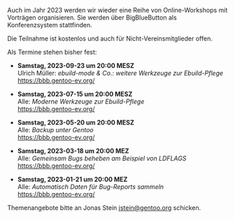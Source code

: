 <!--
.. title: Online-Workshops 2023
.. slug: online-workshops-2023
.. date: 2023-05-20 22:00:00 UTC+02:00
.. tags: 
.. category: 
.. link: 
.. description: 
.. type: text
-->

Auch im Jahr 2023 werden wir wieder eine Reihe von Online-Workshops
mit Vorträgen organisieren. Sie werden über BigBlueButton als
Konferenzsystem stattfinden.

Die Teilnahme ist kostenlos und auch für Nicht-Vereinsmitglieder offen.

Als Termine stehen bisher fest:

- **Samstag, 2023-09-23 um 20:00 MESZ**  
  Ulrich Müller: *ebuild-mode & Co.: weitere Werkzeuge zur Ebuild-Pflege*  
  <https://bbb.gentoo-ev.org/>

- **Samstag, 2023-07-15 um 20:00 MESZ**  
  Alle: *Moderne Werkzeuge zur Ebuild-Pflege*  
  <https://bbb.gentoo-ev.org/>

- **Samstag, 2023-05-20 um 20:00 MESZ**  
  Alle: *Backup unter Gentoo*  
  <https://bbb.gentoo-ev.org/>

- **Samstag, 2023-03-18 um 20:00 MEZ**  
  Alle: *Gemeinsam Bugs beheben am Beispiel von LDFLAGS*  
  <https://bbb.gentoo-ev.org/>

- **Samstag, 2023-01-21 um 20:00 MEZ**  
  Alle: *Automatisch Daten für Bug-Reports sammeln*  
  <https://bbb.gentoo-ev.org/>

Themenangebote bitte an Jonas Stein <jstein@gentoo.org> schicken.
